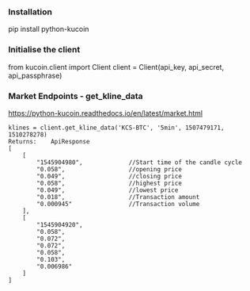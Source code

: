 ### Installation
pip install python-kucoin

### Initialise the client
from kucoin.client import Client
client = Client(api_key, api_secret, api_passphrase)

<!-- --------------------------------------------------------------- -->

### Market Endpoints  -  get_kline_data
https://python-kucoin.readthedocs.io/en/latest/market.html

    klines = client.get_kline_data('KCS-BTC', '5min', 1507479171, 1510278278)
    Returns:	ApiResponse
    [
        [
            "1545904980",             //Start time of the candle cycle
            "0.058",                  //opening price
            "0.049",                  //closing price
            "0.058",                  //highest price
            "0.049",                  //lowest price
            "0.018",                  //Transaction amount
            "0.000945"                //Transaction volume
        ],
        [
            "1545904920",
            "0.058",
            "0.072",
            "0.072",
            "0.058",
            "0.103",
            "0.006986"
        ]
    ]

<!-- --------------------------------------------------------------- -->